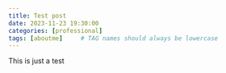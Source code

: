 ```yaml
---
title: Test post
date: 2023-11-23 19:30:00
categories: [professional]
tags: [aboutme]     # TAG names should always be lowercase
---
```


This is just a test